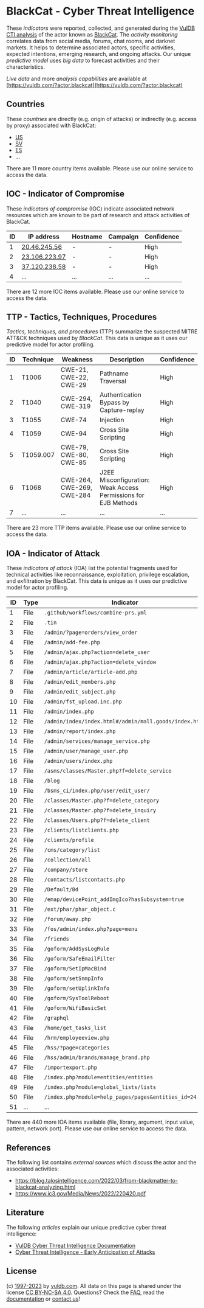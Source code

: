 # BlackCat - Cyber Threat Intelligence

These _indicators_ were reported, collected, and generated during the [VulDB CTI analysis](https://vuldb.com/?kb.cti) of the actor known as [BlackCat](https://vuldb.com/?actor.blackcat). The _activity monitoring_ correlates data from social media, forums, chat rooms, and darknet markets. It helps to determine associated actors, specific activities, expected intentions, emerging research, and ongoing attacks. Our unique _predictive model_ uses _big data_ to forecast activities and their characteristics.

_Live data_ and more _analysis capabilities_ are available at [https://vuldb.com/?actor.blackcat](https://vuldb.com/?actor.blackcat)

## Countries

These _countries_ are directly (e.g. origin of attacks) or indirectly (e.g. access by proxy) associated with BlackCat:

* [US](https://vuldb.com/?country.us)
* [SV](https://vuldb.com/?country.sv)
* [ES](https://vuldb.com/?country.es)
* ...

There are 11 more country items available. Please use our online service to access the data.

## IOC - Indicator of Compromise

These _indicators of compromise_ (IOC) indicate associated network resources which are known to be part of research and attack activities of BlackCat.

ID | IP address | Hostname | Campaign | Confidence
-- | ---------- | -------- | -------- | ----------
1 | [20.46.245.56](https://vuldb.com/?ip.20.46.245.56) | - | - | High
2 | [23.106.223.97](https://vuldb.com/?ip.23.106.223.97) | - | - | High
3 | [37.120.238.58](https://vuldb.com/?ip.37.120.238.58) | - | - | High
4 | ... | ... | ... | ...

There are 12 more IOC items available. Please use our online service to access the data.

## TTP - Tactics, Techniques, Procedures

_Tactics, techniques, and procedures_ (TTP) summarize the suspected MITRE ATT&CK techniques used by _BlackCat_. This data is unique as it uses our predictive model for actor profiling.

ID | Technique | Weakness | Description | Confidence
-- | --------- | -------- | ----------- | ----------
1 | T1006 | CWE-21, CWE-22, CWE-29 | Pathname Traversal | High
2 | T1040 | CWE-294, CWE-319 | Authentication Bypass by Capture-replay | High
3 | T1055 | CWE-74 | Injection | High
4 | T1059 | CWE-94 | Cross Site Scripting | High
5 | T1059.007 | CWE-79, CWE-80, CWE-85 | Cross Site Scripting | High
6 | T1068 | CWE-264, CWE-269, CWE-284 | J2EE Misconfiguration: Weak Access Permissions for EJB Methods | High
7 | ... | ... | ... | ...

There are 23 more TTP items available. Please use our online service to access the data.

## IOA - Indicator of Attack

These _indicators of attack_ (IOA) list the potential fragments used for technical activities like reconnaissance, exploitation, privilege escalation, and exfiltration by BlackCat. This data is unique as it uses our predictive model for actor profiling.

ID | Type | Indicator | Confidence
-- | ---- | --------- | ----------
1 | File | `.github/workflows/combine-prs.yml` | High
2 | File | `.tin` | Low
3 | File | `/admin/?page=orders/view_order` | High
4 | File | `/admin/add-fee.php` | High
5 | File | `/admin/ajax.php?action=delete_user` | High
6 | File | `/admin/ajax.php?action=delete_window` | High
7 | File | `/admin/article/article-add.php` | High
8 | File | `/admin/edit_members.php` | High
9 | File | `/admin/edit_subject.php` | High
10 | File | `/admin/fst_upload.inc.php` | High
11 | File | `/admin/index.php` | High
12 | File | `/admin/index/index.html#/admin/mall.goods/index.html` | High
13 | File | `/admin/report/index.php` | High
14 | File | `/admin/services/manage_service.php` | High
15 | File | `/admin/user/manage_user.php` | High
16 | File | `/admin/users/index.php` | High
17 | File | `/asms/classes/Master.php?f=delete_service` | High
18 | File | `/blog` | Low
19 | File | `/bsms_ci/index.php/user/edit_user/` | High
20 | File | `/classes/Master.php?f=delete_category` | High
21 | File | `/classes/Master.php?f=delete_inquiry` | High
22 | File | `/classes/Users.php?f=delete_client` | High
23 | File | `/clients/listclients.php` | High
24 | File | `/clients/profile` | High
25 | File | `/cms/category/list` | High
26 | File | `/collection/all` | High
27 | File | `/company/store` | High
28 | File | `/contacts/listcontacts.php` | High
29 | File | `/Default/Bd` | Medium
30 | File | `/emap/devicePoint_addImgIco?hasSubsystem=true` | High
31 | File | `/ext/phar/phar_object.c` | High
32 | File | `/forum/away.php` | High
33 | File | `/fos/admin/index.php?page=menu` | High
34 | File | `/friends` | Medium
35 | File | `/goform/AddSysLogRule` | High
36 | File | `/goform/SafeEmailFilter` | High
37 | File | `/goform/SetIpMacBind` | High
38 | File | `/goform/setSnmpInfo` | High
39 | File | `/goform/setUplinkInfo` | High
40 | File | `/goform/SysToolReboot` | High
41 | File | `/goform/WifiBasicSet` | High
42 | File | `/graphql` | Medium
43 | File | `/home/get_tasks_list` | High
44 | File | `/hrm/employeeview.php` | High
45 | File | `/hss/?page=categories` | High
46 | File | `/hss/admin/brands/manage_brand.php` | High
47 | File | `/importexport.php` | High
48 | File | `/index.php?module=entities/entities` | High
49 | File | `/index.php?module=global_lists/lists` | High
50 | File | `/index.php?module=help_pages/pages&entities_id=24` | High
51 | ... | ... | ...

There are 440 more IOA items available (file, library, argument, input value, pattern, network port). Please use our online service to access the data.

## References

The following list contains _external sources_ which discuss the actor and the associated activities:

* https://blog.talosintelligence.com/2022/03/from-blackmatter-to-blackcat-analyzing.html
* https://www.ic3.gov/Media/News/2022/220420.pdf

## Literature

The following _articles_ explain our unique predictive cyber threat intelligence:

* [VulDB Cyber Threat Intelligence Documentation](https://vuldb.com/?kb.cti)
* [Cyber Threat Intelligence - Early Anticipation of Attacks](https://www.scip.ch/en/?labs.20201022)

## License

(c) [1997-2023](https://vuldb.com/?kb.changelog) by [vuldb.com](https://vuldb.com/?kb.about). All data on this page is shared under the license [CC BY-NC-SA 4.0](https://creativecommons.org/licenses/by-nc-sa/4.0/). Questions? Check the [FAQ](https://vuldb.com/?kb.faq), read the [documentation](https://vuldb.com/?kb) or [contact us](https://vuldb.com/?contact)!

